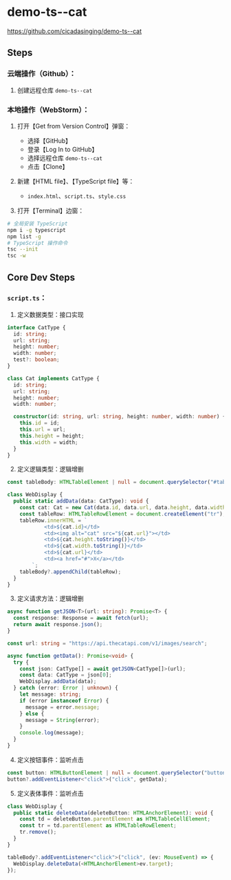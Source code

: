 # demo-ts--cat

https://github.com/cicadasinging/demo-ts--cat

## Steps

### 云端操作（Github）：

1. 创建远程仓库 `demo-ts--cat`

### 本地操作（WebStorm）：

1. 打开【Get from Version Control】弹窗：
    - 选择【GitHub】
    - 登录【Log In to GitHub】
    - 选择远程仓库 `demo-ts--cat`
    - 点击【Clone】

2. 新建【HTML file】、【TypeScript file】等：
    - `index.html`、`script.ts`、`style.css`

3. 打开【Terminal】边窗：

```bash
# 全局安装 TypeScript
npm i -g typescript
npm list -g
# TypeScript 操作命令
tsc --init
tsc -w
```

## Core Dev Steps

### `script.ts`：

1. 定义数据类型：接口实现

```typescript
interface CatType {
  id: string;
  url: string;
  height: number;
  width: number;
  test?: boolean;
}

class Cat implements CatType {
  id: string;
  url: string;
  height: number;
  width: number;

  constructor(id: string, url: string, height: number, width: number) {
    this.id = id;
    this.url = url;
    this.height = height;
    this.width = width;
  }
}
```

2. 定义逻辑类型：逻辑增删

```typescript
const tableBody: HTMLTableElement | null = document.querySelector("#table-body");

class WebDisplay {
  public static addData(data: CatType): void {
    const cat: Cat = new Cat(data.id, data.url, data.height, data.width);
    const tableRow: HTMLTableRowElement = document.createElement("tr");
    tableRow.innerHTML = `
            <td>${cat.id}</td>
            <td><img alt="cat" src="${cat.url}"></td>
            <td>${cat.height.toString()}</td>
            <td>${cat.width.toString()}</td>
            <td>${cat.url}</td>
            <td><a href="#">X</a></td>
        `;
    tableBody?.appendChild(tableRow);
  }
}
```

3. 定义请求方法：逻辑增删

```typescript
async function getJSON<T>(url: string): Promise<T> {
  const response: Response = await fetch(url);
  return await response.json();
}

const url: string = "https://api.thecatapi.com/v1/images/search";

async function getData(): Promise<void> {
  try {
    const json: CatType[] = await getJSON<CatType[]>(url);
    const data: CatType = json[0];
    WebDisplay.addData(data);
  } catch (error: Error | unknown) {
    let message: string;
    if (error instanceof Error) {
      message = error.message;
    } else {
      message = String(error);
    }
    console.log(message);
  }
}
```

4. 定义按钮事件：监听点击

```typescript
const button: HTMLButtonElement | null = document.querySelector("button");
button?.addEventListener<"click">("click", getData);
```

5. 定义表体事件：监听点击

```typescript
class WebDisplay {
  public static deleteData(deleteButton: HTMLAnchorElement): void {
    const td = deleteButton.parentElement as HTMLTableCellElement;
    const tr = td.parentElement as HTMLTableRowElement;
    tr.remove();
  }
}

tableBody?.addEventListener<"click">("click", (ev: MouseEvent) => {
  WebDisplay.deleteData(<HTMLAnchorElement>ev.target);
});
```
